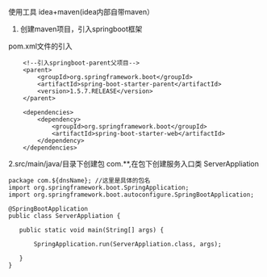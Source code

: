 
使用工具 idea+maven(idea内部自带maven）

1. 创建maven项目，引入springboot框架

pom.xml文件的引入

```
    <!--引入springboot-parent父项目-->
    <parent>
        <groupId>org.springframework.boot</groupId>
        <artifactId>spring-boot-starter-parent</artifactId>
        <version>1.5.7.RELEASE</version>
    </parent>

    <dependencies>
        <dependency>
            <groupId>org.springframework.boot</groupId>
            <artifactId>spring-boot-starter-web</artifactId>
        </dependency>
    </dependencies>
 ```
 
 2.src/main/java/目录下创建包 com.**,在包下创建服务入口类 ServerAppliation
 
 ```
 package com.${dnsName}; //这里是具体的包名
 import org.springframework.boot.SpringApplication;
import org.springframework.boot.autoconfigure.SpringBootApplication;

@SpringBootApplication
public class ServerAppliation {

    public static void main(String[] args) {

        SpringApplication.run(ServerAppliation.class, args);

    }
}
```
 
 
 
